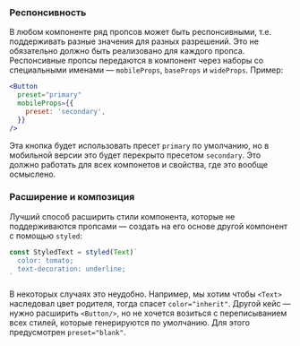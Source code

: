 ### Респонсивность

В любом компоненте ряд пропсов может быть респонсивными, т.е. поддерживать разные значения для разных разрешений. Это не обязательно должно быть реализовано для каждого пропса. Респонсивные пропсы передаются в компонент через наборы со специальными именами — `mobileProps`, `baseProps` и `wideProps`. Пример:

```jsx static
<Button
  preset="primary"
  mobileProps={{
    preset: 'secondary',
  }}
/>
```

Эта кнопка будет использовать пресет `primary` по умолчанию, но в мобильной версии это будет перекрыто пресетом `secondary`. Это должно работать для всех компонетов и свойства, где это вообще осмыслено.

### Расширение и композиция

Лучший способ расширить стили компонента, которые не поддерживаются пропсами — создать на его основе другой компонент с помощью `styled`:

```js static
const StyledText = styled(Text)`
  color: tomato;
  text-decoration: underline;
`
```

В некоторых случаях это неудобно. Например, мы хотим чтобы `<Text>` наследовал цвет родителя, тогда спасет `color="inherit"`. Другой кейс — нужно расширить `<Button/>`, но не хочется возиться с переписыванием всех стилей, которые генерируются по умолчанию. Для этого предусмотрен `preset="blank"`.
